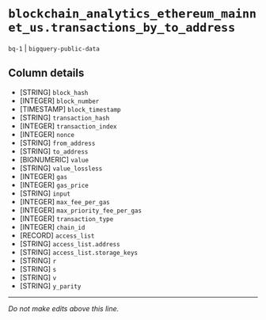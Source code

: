 # `blockchain_analytics_ethereum_mainnet_us.transactions_by_to_address`
`bq-1` | `bigquery-public-data`

## Column details
* [STRING]    `block_hash`
* [INTEGER]   `block_number`
* [TIMESTAMP] `block_timestamp`
* [STRING]    `transaction_hash`
* [INTEGER]   `transaction_index`
* [INTEGER]   `nonce`
* [STRING]    `from_address`
* [STRING]    `to_address`
* [BIGNUMERIC] `value`
* [STRING]    `value_lossless`
* [INTEGER]   `gas`
* [INTEGER]   `gas_price`
* [STRING]    `input`
* [INTEGER]   `max_fee_per_gas`
* [INTEGER]   `max_priority_fee_per_gas`
* [INTEGER]   `transaction_type`
* [INTEGER]   `chain_id`
* [RECORD]    `access_list`
* [STRING]    `access_list.address`
* [STRING]    `access_list.storage_keys`
* [STRING]    `r`
* [STRING]    `s`
* [STRING]    `v`
* [STRING]    `y_parity`

-------------------------------------------------------------------------------
*Do not make edits above this line.*
